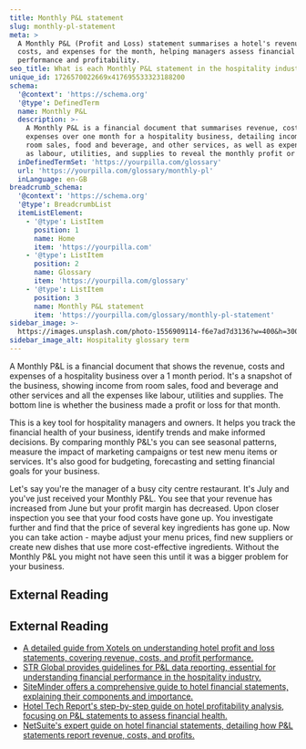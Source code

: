```yaml
---
title: Monthly P&L statement
slug: monthly-pl-statement
meta: >
  A Monthly P&L (Profit and Loss) statement summarises a hotel's revenues,
  costs, and expenses for the month, helping managers assess financial
  performance and profitability.
seo_title: What is each Monthly P&L statement in the hospitality industry?
unique_id: 1726570022669x417695533323188200
schema:
  '@context': 'https://schema.org'
  '@type': DefinedTerm
  name: Monthly P&L
  description: >-
    A Monthly P&L is a financial document that summarises revenue, costs and
    expenses over one month for a hospitality business, detailing income from
    room sales, food and beverage, and other services, as well as expenses such
    as labour, utilities, and supplies to reveal the monthly profit or loss.
  inDefinedTermSet: 'https://yourpilla.com/glossary'
  url: 'https://yourpilla.com/glossary/monthly-pl'
  inLanguage: en-GB
breadcrumb_schema:
  '@context': 'https://schema.org'
  '@type': BreadcrumbList
  itemListElement:
    - '@type': ListItem
      position: 1
      name: Home
      item: 'https://yourpilla.com'
    - '@type': ListItem
      position: 2
      name: Glossary
      item: 'https://yourpilla.com/glossary'
    - '@type': ListItem
      position: 3
      name: Monthly P&L statement
      item: 'https://yourpilla.com/glossary/monthly-pl-statement'
sidebar_image: >-
  https://images.unsplash.com/photo-1556909114-f6e7ad7d3136?w=400&h=300&fit=crop&auto=format
sidebar_image_alt: Hospitality glossary term
---
```


A Monthly P&L is a financial document that shows the revenue, costs and expenses of a hospitality business over a 1 month period. It's a snapshot of the business, showing income from room sales, food and beverage and other services and all the expenses like labour, utilities and supplies. The bottom line is whether the business made a profit or loss for that month.

This is a key tool for hospitality managers and owners. It helps you track the financial health of your business, identify trends and make informed decisions. By comparing monthly P&L's you can see seasonal patterns, measure the impact of marketing campaigns or test new menu items or services. It's also good for budgeting, forecasting and setting financial goals for your business.

Let's say you're the manager of a busy city centre restaurant. It's July and you've just received your Monthly P&L. You see that your revenue has increased from June but your profit margin has decreased. Upon closer inspection you see that your food costs have gone up. You investigate further and find that the price of several key ingredients has gone up. Now you can take action - maybe adjust your menu prices, find new suppliers or create new dishes that use more cost-effective ingredients. Without the Monthly P&L you might not have seen this until it was a bigger problem for your business.

## External Reading



## External Reading

*   [A detailed guide from Xotels on understanding hotel profit and loss statements, covering revenue, costs, and profit performance.](https://www.xotels.com/en/hotel-management/how-to-read-your-hotel-profit-loss-statement-or-pnl)
*   [STR Global provides guidelines for P&L data reporting, essential for understanding financial performance in the hospitality industry.](https://str.com/pl-data-reporting-guidelines)
*   [SiteMinder offers a comprehensive guide to hotel financial statements, explaining their components and importance.](https://www.siteminder.com/r/hotel-financial-statements/)
*   [Hotel Tech Report's step-by-step guide on hotel profitability analysis, focusing on P&L statements to assess financial health.](https://hoteltechreport.com/news/hotel-profitability-analysis)
*   [NetSuite's expert guide on hotel financial statements, detailing how P&L statements report revenue, costs, and profits.](https://www.netsuite.com/portal/resource/articles/financial-management/hotel-financial-statements.shtml)
